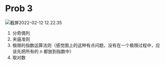 # Prob 3

<img src="/.media/截屏2022-02-12 12.22.35.png" alt="截屏2022-02-12 12.22.35" style="zoom:100%;" />

1. 分奇偶列
2. 夹逼准则
3. 极限的指数运算法则（感觉图上的这种有点问题，没有在一个极限过程中，应该先把所有的 n 都放到指数中）
4. 取对数
